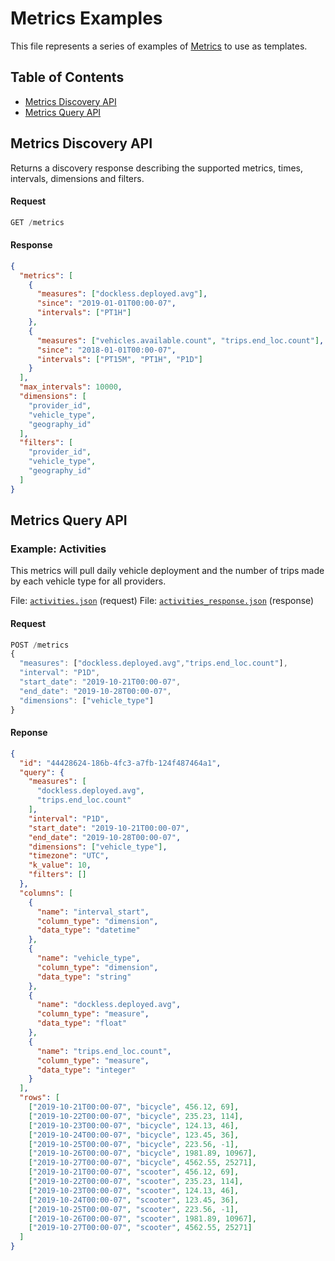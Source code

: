 # Metrics Examples

This file represents a series of examples of [Metrics](/metrics) to use as templates. 

## Table of Contents
- [Metrics Discovery API](metrics-discovery-api)
- [Metrics Query API](metrics-query-api)

## Metrics Discovery API
Returns a discovery response describing the supported metrics, times, intervals, dimensions and filters.

#### Request
```js
GET /metrics
```
#### Response
```json
{
  "metrics": [
    {
      "measures": ["dockless.deployed.avg"],
      "since": "2019-01-01T00:00-07",
      "intervals": ["PT1H"]
    },
    {
      "measures": ["vehicles.available.count", "trips.end_loc.count"],
      "since": "2018-01-01T00:00-07",
      "intervals": ["PT15M", "PT1H", "P1D"]
    }
  ],
  "max_intervals": 10000,
  "dimensions": [
    "provider_id",
    "vehicle_type",
    "geography_id"
  ],
  "filters": [
    "provider_id",
    "vehicle_type",
    "geography_id"
  ]
}
```

## Metrics Query API

### Example: Activities
This metrics will pull daily vehicle deployment and the number of trips made by each vehicle type for all providers. 

File: [`activities.json`](activities.json) (request)
File: [`activities_response.json`](activities_response.json) (response)

#### Request
```js
POST /metrics
{
  "measures": ["dockless.deployed.avg","trips.end_loc.count"],
  "interval": "P1D",
  "start_date": "2019-10-21T00:00-07",
  "end_date": "2019-10-28T00:00-07",
  "dimensions": ["vehicle_type"]
}
```
#### Reponse
```json
{
  "id": "44428624-186b-4fc3-a7fb-124f487464a1",
  "query": {
    "measures": [
      "dockless.deployed.avg",
      "trips.end_loc.count"
    ],
    "interval": "P1D",
    "start_date": "2019-10-21T00:00-07",
    "end_date": "2019-10-28T00:00-07",
    "dimensions": ["vehicle_type"],
    "timezone": "UTC",
    "k_value": 10,
    "filters": []
  },
  "columns": [
    {
      "name": "interval_start",
      "column_type": "dimension",
      "data_type": "datetime"
    },
    {
      "name": "vehicle_type",
      "column_type": "dimension",
      "data_type": "string"
    },
    {
      "name": "dockless.deployed.avg",
      "column_type": "measure",
      "data_type": "float"
    },
    {
      "name": "trips.end_loc.count",
      "column_type": "measure",
      "data_type": "integer"
    }
  ],
  "rows": [
    ["2019-10-21T00:00-07", "bicycle", 456.12, 69],
    ["2019-10-22T00:00-07", "bicycle", 235.23, 114],
    ["2019-10-23T00:00-07", "bicycle", 124.13, 46],
    ["2019-10-24T00:00-07", "bicycle", 123.45, 36],
    ["2019-10-25T00:00-07", "bicycle", 223.56, -1],
    ["2019-10-26T00:00-07", "bicycle", 1981.89, 10967],
    ["2019-10-27T00:00-07", "bicycle", 4562.55, 25271],
    ["2019-10-21T00:00-07", "scooter", 456.12, 69],
    ["2019-10-22T00:00-07", "scooter", 235.23, 114],
    ["2019-10-23T00:00-07", "scooter", 124.13, 46],
    ["2019-10-24T00:00-07", "scooter", 123.45, 36],
    ["2019-10-25T00:00-07", "scooter", 223.56, -1],
    ["2019-10-26T00:00-07", "scooter", 1981.89, 10967],
    ["2019-10-27T00:00-07", "scooter", 4562.55, 25271]
  ]
}
```
